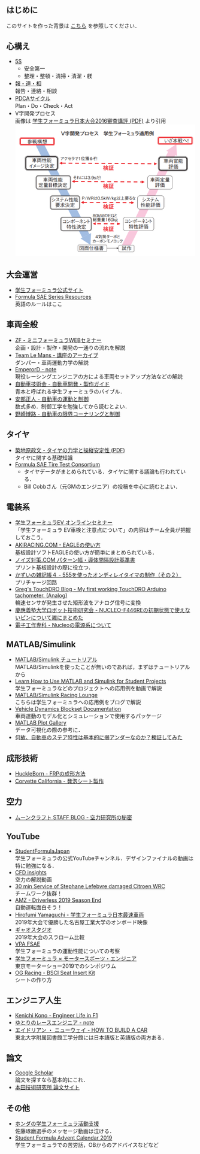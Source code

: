 ## はじめに
このサイトを作った背景は [こちら](https://github.com/xxkizashi/FSAE_TO_WIN#description) を参照してください．

## 心構え
- [5S](https://ja.wikipedia.org/wiki/5S)
    - 安全第一
    - 整理・整頓・清掃・清潔・躾
- [報・連・相](https://ja.wikipedia.org/wiki/%E5%A0%B1%E3%83%BB%E9%80%A3%E3%83%BB%E7%9B%B8)  
    報告・連絡・相談
- [PDCAサイクル](https://ja.wikipedia.org/wiki/PDCA%E3%82%B5%E3%82%A4%E3%82%AF%E3%83%AB)  
    Plan・Do・Check・Act
- V字開発プロセス  
    画像は [学生フォーミュラ日本大会2016審査講評 (PDF)](https://www.jsae.or.jp/formula/jp/student_formula/14th_result/docu/SAE_2016_03.pdf) より引用  
    ![v_model](/img/v_model.PNG)

## 大会運営
- [学生フォーミュラ公式サイト](https://www.jsae.or.jp/formula/jp/)
- [Formula SAE Series Resources](https://www.fsaeonline.com/cdsweb/gen/DocumentResources.aspx)  
    英語のルールはここ

## 車両全般
- [ZF - ミニフォーミュラWEBセミナー](https://www.zf.com/products/ja/motorsport/motorsport_japan/mini_forumula_web_seminar/mini_formula_web_seminar.html)  
    企画・設計・製作・開発の一通りの流れを解説
- [Team Le Mans - 講座のアーカイブ](http://a011w.broada.jp/cantalwaysget/)  
    ダンパー・車両運動力学の解説
- [EmperorD - note](https://note.com/emperor_d)  
    現役レーシングエンジニアの方による車両セットアップ方法などの解説
- [自動車技術会 - 自動車開発・製作ガイド](https://tech.jsae.or.jp/hanbai/html/detail/j2008-31.html)  
    青本と呼ばれる学生フォーミュラのバイブル．
- [安部正人 - 自動車の運動と制御](https://www.amazon.co.jp/dp/4501419202/ref=cm_sw_r_tw_dp_U_x_199REbJBJN2ZZ)  
    数式多め．制御工学を勉強してから読むとよい．
- [野崎博路 - 自動車の限界コーナリングと制御](https://www.amazon.co.jp/dp/4501419709/ref=cm_sw_r_tw_dp_U_x_q-9REbAHCP9ZQ)

## タイヤ
- [築地原政文 - タイヤの力学と操縦安定性 (PDF)](https://www.jsae.or.jp/~dat1/mr/motor15/mr200238.pdf)  
    タイヤに関する基礎知識
- [Formula SAE Tire Test Consortium](http://www.fsaettc.org/)
    - タイヤデータがまとめられている．タイヤに関する議論も行われている．
    - Bill Cobbさん（元GMのエンジニア）の投稿を中心に読むとよい．

## 電装系
- [学生フォーミュラEV オンラインセミナー](https://www.jsae.or.jp/form/?id=27)  
    「学生フォーミュラ EV車検と注意点について」の内容はチーム全員が把握しておこう．
- [AKIRACING.COM - EAGLEの使い方](http://akiracing.com/2017/05/27/eagle_tutorial/)  
    基板設計ソフトEAGLEの使い方が簡単にまとめられている．
- [ノイズ対策.COM パターン幅・導体間隔設計基準書](https://www.noise-counterplan.com/article/14951064.html)  
    プリント基板設計の際に役立つ．
- [かずいの雑記帳４ - 555を使ったオンディレイタイマの制作（その２）](http://kazuikazui.dreamlog.jp/archives/52463320.html)  
    プリチャージ回路
- [Greg's TouchDRO Blog - My first working TouchDRO Arduino tachometer. (Analog)](http://www.bettec.co/dro/)  
    輪速センサが発生させた矩形波をアナログ信号に変換
- [慶應義塾大学ロボット技術研究会 - NUCLEO-F446REの初期状態で使えないピンについて雑にまとめた](https://keiorogiken.wordpress.com/2018/12/08/nucleo-f446re/)
- [電子工作専科 - Nucleoの電源系について](https://denshikousakusenka.jimdofree.com/%E9%96%8B%E7%99%BA%E7%92%B0%E5%A2%83%E6%A7%8B%E7%AF%89/stm32/nucleo%E3%81%AE%E9%9B%BB%E6%BA%90%E7%B3%BB/)

## MATLAB/Simulink
- [MATLAB/Simulink チュートリアル](https://jp.mathworks.com/support/learn-with-matlab-tutorials.html)  
    MATLAB/Simulinkを使ったことが無いのであれば，まずはチュートリアルから
- [Learn How to Use MATLAB and Simulink for Student Projects](https://jp.mathworks.com/academia/student-competitions/tutorials-videos.html)  
    学生フォーミュラなどのプロジェクトへの応用例を動画で解説
- [MATLAB/Simulink Racing Lounge](https://blogs.mathworks.com/racing-lounge/)  
    こちらは学生フォーミュラへの応用例をブログで解説
- [Vehicle Dynamics Blockset Documentation](https://jp.mathworks.com/help/vdynblks/)  
    車両運動のモデル化とシミュレーションで使用するパッケージ
- [MATLAB Plot Gallery](https://jp.mathworks.com/products/matlab/plot-gallery.html)  
    データ可視化の際の参考に．
- [何故、自動車のステア特性は基本的に弱アンダーなのか？検証してみた](https://qiita.com/Fuminori_Souma/items/9e0bc9a92515cfffeda1)

## 成形技術
- [HuckleBorn - FRPの成形方法](http://www.huckleborn.ne.jp/products/frp/howtofrp01.htm)
- [Corvette California - 発泡シート製作](http://www.pac1.net/corvette/2007/11/post-110.html)

## 空力
- [ムーンクラフト STAFF BLOG - 空力研究所の秘密](https://www.mooncraft.jp/blogstaff/aerodynamic/)

## YouTube
- [StudentFormulaJapan](https://www.youtube.com/user/StudentFormulaJapan)  
    学生フォーミュラの公式YouTubeチャンネル．デザインファイナルの動画は特に勉強になる．
- [CFD insights](https://www.youtube.com/channel/UC7HbiTAeLdWyJ_6FYOwmTww)  
    空力の解説動画
- [30 min Service of Stephane Lefebvre damaged Citroen WRC](https://youtu.be/UKBnPnYh8iw)  
    チームワーク抜群！
- [AMZ - Driverless 2019 Season End](https://youtu.be/SAcn6X0amk4)  
    自動運転面白そう！
- [Hirofumi Yamaguchi - 学生フォーミュラ日本最速車両](https://youtu.be/rmwHKfSambo)  
    2019年大会で優勝した名古屋工業大学のオンボード映像
- [ギャオスタジオ](https://www.youtube.com/channel/UCDhB4SqV0MZmGggtIpAgFSQ)  
    2019年大会のスラローム比較
- [VPA FSAE](https://www.youtube.com/channel/UCzL47WHtVIreRdS_dWyDMGw)  
    学生フォーミュラの運動性能についての考察
- [学生フォーミュラ × モータースポーツ・エンジニア](https://youtu.be/qIcz84KsosU)  
    東京モーターショー2019でのシンポジウム
- [OG Racing - BSCI Seat Insert Kit](https://youtu.be/eRk9d9uiX14)  
    シートの作り方

## エンジニア人生
- [Kenichi Kono - Engineer Life in F1](https://www.f1engineer-jp.com/)
- [ゆとりのレースエンジニア - note](https://note.com/h_theta)
- [エイドリアン ・ ニューウェイ - HOW TO BUILD A CAR](https://www.amazon.co.jp/dp/4779641608/ref=cm_sw_r_tw_dp_x_eveiFb4BNW2TQ)  
    東北大学附属図書館工学分館には日本語版と英語版の両方ある．

## 論文
- [Google Scholar](https://scholar.google.co.jp/)  
    論文を探すなら基本的にこれ．
- [本田技術研究所 論文サイト](https://www.hondarandd.jp/?lang=jp)

## その他
- [ホンダの学生フォーミュラ活動支援](https://www.honda.co.jp/philanthropy/support/f-sae.html)  
    佐藤琢磨選手のメッセージ動画は泣ける．
- [Student Formula Advent Calendar 2019](https://adventar.org/calendars/4588)  
    学生フォーミュラでの苦労話，OBからのアドバイスなどなど